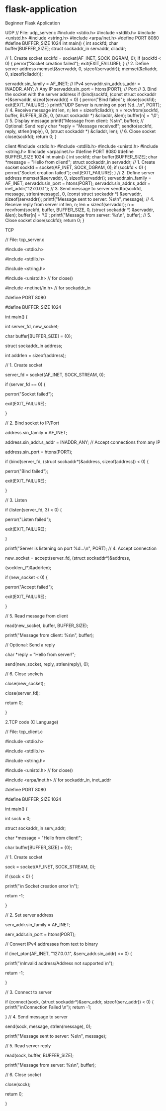 # flask-application
Beginner Flask Application


UDP
// File: udp_server.c 
#include <stdio.h> 
#include <stdlib.h> 
#include <unistd.h> 
#include <string.h> 
#include <arpa/inet.h> 
#define PORT 8080 
#define BUFFER_SIZE 1024 
int main() { 
 int sockfd; 
 char buffer[BUFFER_SIZE]; 
 struct sockaddr_in servaddr, cliaddr; 
 
 // 1. Create socket 
 sockfd = socket(AF_INET, SOCK_DGRAM, 0); 
 if (sockfd < 0) { 
 perror("Socket creation failed"); 
 exit(EXIT_FAILURE); 
 } 
 // 2. Define server address 
 memset(&servaddr, 0, sizeof(servaddr)); 
 memset(&cliaddr, 0, sizeof(cliaddr)); 
 
 servaddr.sin_family = AF_INET; // IPv4 
 servaddr.sin_addr.s_addr = INADDR_ANY; // Any IP 
 servaddr.sin_port = htons(PORT); // Port 
 // 3. Bind the socket with the server address 
 if (bind(sockfd, (const struct sockaddr *)&servaddr, sizeof(servaddr)) < 
0) { 
 perror("Bind failed"); 
 close(sockfd); 
 exit(EXIT_FAILURE); 
 } 
 printf("UDP Server is running on port %d...\n", PORT);
// 4. Receive message 
 int len, n; 
 len = sizeof(cliaddr); 
 n = recvfrom(sockfd, buffer, BUFFER_SIZE, 0, (struct sockaddr *) 
&cliaddr, &len); 
 buffer[n] = '\0'; 
 // 5. Display message 
 printf("Message from client: %s\n", buffer); 
 // Optional: Send reply 
 char *reply = "Message received!"; 
 sendto(sockfd, reply, strlen(reply), 0, (struct sockaddr *) &cliaddr, 
len); 
 // 6. Close socket 
 close(sockfd); 
 return 0; 
}


client 
#include <stdio.h> 
#include <stdlib.h> 
#include <unistd.h> 
#include <string.h> 
#include <arpa/inet.h> 
#define PORT 8080 
#define BUFFER_SIZE 1024 
int main() { 
 int sockfd; 
 char buffer[BUFFER_SIZE]; 
 char *message = "Hello from client!"; 
 struct sockaddr_in servaddr; 
 // 1. Create socket 
 sockfd = socket(AF_INET, SOCK_DGRAM, 0); 
 if (sockfd < 0) { 
 perror("Socket creation failed"); 
 exit(EXIT_FAILURE); 
 } 
 // 2. Define server address 
 memset(&servaddr, 0, sizeof(servaddr)); 
 servaddr.sin_family = AF_INET; 
 servaddr.sin_port = htons(PORT); 
 servaddr.sin_addr.s_addr = inet_addr("127.0.0.1"); 
 // 3. Send message to server 
 sendto(sockfd, message, strlen(message), 0, (const struct sockaddr *) 
&servaddr, sizeof(servaddr));
printf("Message sent to server: %s\n", message);
 // 4. Receive reply from server
 int len, n;
 len = sizeof(servaddr);
 n = recvfrom(sockfd, buffer, BUFFER_SIZE, 0, (struct sockaddr *) 
&servaddr, &len);
 buffer[n] = '\0';
 printf("Message from server: %s\n", buffer);
 // 5. Close socket
 close(sockfd);
 return 0;
}





TCP

// File: tcp_server.c

#include <stdio.h>

#include <stdlib.h>

#include <string.h>

#include <unistd.h> // for close()

#include <netinet/in.h> // for sockaddr_in

#define PORT 8080

#define BUFFER_SIZE 1024

int main() {

int server_fd, new_socket;

char buffer[BUFFER_SIZE] = {0};

struct sockaddr_in address;

int addrlen = sizeof(address);

// 1. Create socket

server_fd = socket(AF_INET, SOCK_STREAM, 0);

if (server_fd == 0) {

perror("Socket failed");

exit(EXIT_FAILURE);

}

// 2. Bind socket to IP/Port

address.sin_family = AF_INET;

address.sin_addr.s_addr = INADDR_ANY; // Accept connections from any IP

address.sin_port = htons(PORT);

if (bind(server_fd, (struct sockaddr*)&address, sizeof(address)) < 0) {

perror("Bind failed");

exit(EXIT_FAILURE);

}

// 3. Listen

if (listen(server_fd, 3) < 0) {

perror("Listen failed");

exit(EXIT_FAILURE);

}

printf("Server is listening on port %d...\n", PORT);
// 4. Accept connection

new_socket = accept(server_fd, (struct sockaddr*)&address,

(socklen_t*)&addrlen);

if (new_socket < 0) {

perror("Accept failed");

exit(EXIT_FAILURE);

}

// 5. Read message from client

read(new_socket, buffer, BUFFER_SIZE);

printf("Message from client: %s\n", buffer);

// Optional: Send a reply

char *reply = "Hello from server!";

send(new_socket, reply, strlen(reply), 0);

// 6. Close sockets

close(new_socket);

close(server_fd);

return 0;

}

2.TCP code (C Language)

// File: tcp_client.c

#include <stdio.h>

#include <stdlib.h>

#include <string.h>

#include <unistd.h> // for close()

#include <arpa/inet.h> // for sockaddr_in, inet_addr

#define PORT 8080

#define BUFFER_SIZE 1024

int main() {

int sock = 0;

struct sockaddr_in serv_addr;

char *message = "Hello from client!";

char buffer[BUFFER_SIZE] = {0};

// 1. Create socket

sock = socket(AF_INET, SOCK_STREAM, 0);

if (sock < 0) {

printf("\n Socket creation error \n");

return -1;

}

// 2. Set server address

serv_addr.sin_family = AF_INET;

serv_addr.sin_port = htons(PORT);

// Convert IPv4 addresses from text to binary

if (inet_pton(AF_INET, "127.0.0.1", &serv_addr.sin_addr) <= 0) {

printf("\nInvalid address/Address not supported \n");

return -1;

}

// 3. Connect to server

if (connect(sock, (struct sockaddr*)&serv_addr, sizeof(serv_addr)) < 0) {
printf("\nConnection Failed \n");
return -1;

}
// 4. Send message to server

send(sock, message, strlen(message), 0);

printf("Message sent to server: %s\n", message);

// 5. Read server reply

read(sock, buffer, BUFFER_SIZE);

printf("Message from server: %s\n", buffer);

// 6. Close socket

close(sock);

return 0;

}

